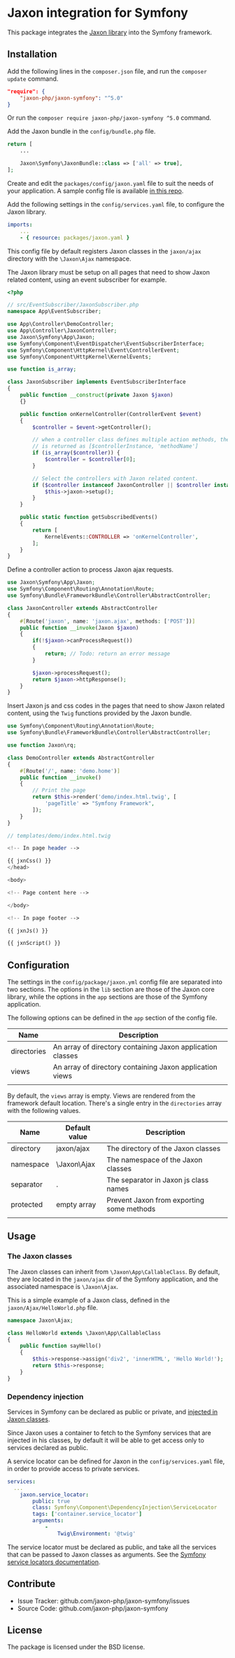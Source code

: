 Jaxon integration for Symfony
=============================

This package integrates the [Jaxon library](https://github.com/jaxon-php/jaxon-core) into the Symfony framework.

Installation
------------

Add the following lines in the `composer.json` file, and run the `composer update` command.

```json
"require": {
    "jaxon-php/jaxon-symfony": "^5.0"
}
```

Or run the `composer require jaxon-php/jaxon-symfony ^5.0` command.

Add the Jaxon bundle in the `config/bundle.php` file.

```php
return [
    ...

    Jaxon\Symfony\JaxonBundle::class => ['all' => true],
];
```

Create and edit the `packages/config/jaxon.yaml` file to suit the needs of your application.
A sample config file is available [in this repo](https://github.com/jaxon-php/jaxon-symfony/blob/master/config/jaxon.yaml).

Add the following settings in the `config/services.yaml` file, to configure the Jaxon library.

```yaml
imports:
    ...
    - { resource: packages/jaxon.yaml }
```

This config file by default registers Jaxon classes in the `jaxon/ajax` directory with the `\Jaxon\Ajax` namespace.

The Jaxon library must be setup on all pages that need to show Jaxon related content, using an event subscriber for example.

```php
<?php

// src/EventSubscriber/JaxonSubscriber.php
namespace App\EventSubscriber;

use App\Controller\DemoController;
use App\Controller\JaxonController;
use Jaxon\Symfony\App\Jaxon;
use Symfony\Component\EventDispatcher\EventSubscriberInterface;
use Symfony\Component\HttpKernel\Event\ControllerEvent;
use Symfony\Component\HttpKernel\KernelEvents;

use function is_array;

class JaxonSubscriber implements EventSubscriberInterface
{
    public function __construct(private Jaxon $jaxon)
    {}

    public function onKernelController(ControllerEvent $event)
    {
        $controller = $event->getController();

        // when a controller class defines multiple action methods, the controller
        // is returned as [$controllerInstance, 'methodName']
        if (is_array($controller)) {
            $controller = $controller[0];
        }

        // Select the controllers with Jaxon related content.
        if ($controller instanceof JaxonController || $controller instanceof DemoController) {
            $this->jaxon->setup();
        }
    }

    public static function getSubscribedEvents()
    {
        return [
            KernelEvents::CONTROLLER => 'onKernelController',
        ];
    }
}
```

Define a controller action to process Jaxon ajax requests.

```php
use Jaxon\Symfony\App\Jaxon;
use Symfony\Component\Routing\Annotation\Route;
use Symfony\Bundle\FrameworkBundle\Controller\AbstractController;

class JaxonController extends AbstractController
{
    #[Route('jaxon', name: 'jaxon.ajax', methods: ['POST'])]
    public function __invoke(Jaxon $jaxon)
    {
        if(!$jaxon->canProcessRequest())
        {
            return; // Todo: return an error message
        }

        $jaxon->processRequest();
        return $jaxon->httpResponse();
    }
}
```

Insert Jaxon js and css codes in the pages that need to show Jaxon related content, using the `Twig` functions provided by the Jaxon bundle.

```php
use Symfony\Component\Routing\Annotation\Route;
use Symfony\Bundle\FrameworkBundle\Controller\AbstractController;

use function Jaxon\rq;

class DemoController extends AbstractController
{
    #[Route('/', name: 'demo.home')]
    public function __invoke()
    {
        // Print the page
        return $this->render('demo/index.html.twig', [
            'pageTitle' => "Symfony Framework",
        ]);
    }
}
```

```php
// templates/demo/index.html.twig

<!-- In page header -->

{{ jxnCss() }}
</head>

<body>

<!-- Page content here -->

</body>

<!-- In page footer -->

{{ jxnJs() }}

{{ jxnScript() }}
```

Configuration
------------

The settings in the `config/package/jaxon.yml` config file are separated into two sections.
The options in the `lib` section are those of the Jaxon core library, while the options in the `app` sections are those of the Symfony application.

The following options can be defined in the `app` section of the config file.

| Name | Description |
|------|---------------|
| directories | An array of directory containing Jaxon application classes |
| views   | An array of directory containing Jaxon application views |
| | | |

By default, the `views` array is empty. Views are rendered from the framework default location.
There's a single entry in the `directories` array with the following values.

| Name | Default value | Description                               |
|------|---------------|-------------------------------------------|
| directory | jaxon/ajax    | The directory of the Jaxon classes        |
| namespace | \Jaxon\Ajax   | The namespace of the Jaxon classes        |
| separator | .             | The separator in Jaxon js class names     |
| protected | empty array   | Prevent Jaxon from exporting some methods |
| |               |                                           |

Usage
-----

### The Jaxon classes

The Jaxon classes can inherit from `\Jaxon\App\CallableClass`.
By default, they are located in the `jaxon/ajax` dir of the Symfony application, and the associated namespace is `\Jaxon\Ajax`.

This is a simple example of a Jaxon class, defined in the `jaxon/Ajax/HelloWorld.php` file.

```php
namespace Jaxon\Ajax;

class HelloWorld extends \Jaxon\App\CallableClass
{
    public function sayHello()
    {
        $this->response->assign('div2', 'innerHTML', 'Hello World!');
        return $this->response;
    }
}
```

### Dependency injection

Services in Symfony can be declared as public or private, and [injected in Jaxon classes](https://www.jaxon-php.org/docs/v3x/advanced/dependency-injection.html).

Since Jaxon uses a container to fetch to the Symfony services that are injected in his classes, by default it will be able to get access only to services declared as public.

A service locator can be defined for Jaxon in the `config/services.yaml` file, in order to provide access to private services.

```yaml
services:
  ...
    jaxon.service_locator:
        public: true
        class: Symfony\Component\DependencyInjection\ServiceLocator
        tags: ['container.service_locator']
        arguments:
            -
                Twig\Environment: '@twig'
```

The service locator must be declared as public, and take all the services that can be passed to Jaxon classes as arguments.
See the [Symfony service locators documentation](https://symfony.com/doc/4.4/service_container/service_subscribers_locators.html).

Contribute
----------

- Issue Tracker: github.com/jaxon-php/jaxon-symfony/issues
- Source Code: github.com/jaxon-php/jaxon-symfony

License
-------

The package is licensed under the BSD license.
